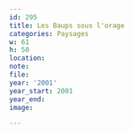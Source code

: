 ```yaml
---
id: 295
title: Les Baups sous l'orage
categories: Paysages
w: 61
h: 50
location:
note:
file:
year: '2001'
year_start: 2001
year_end:
image:

---
```

